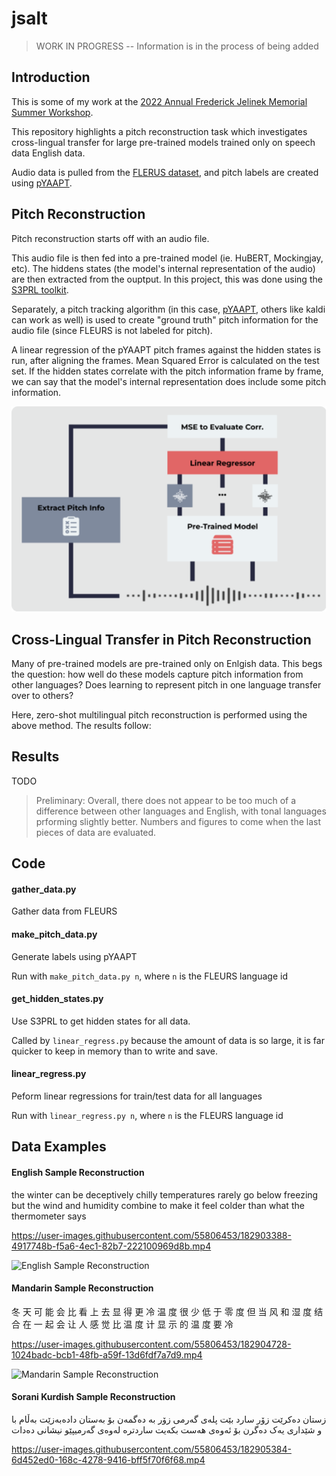 # jsalt

> WORK IN PROGRESS -- Information is in the process of being added

## Introduction

This is some of my work at the [2022 Annual Frederick Jelinek Memorial Summer Workshop](https://www.clsp.jhu.edu/2022-eighth-frederick-jelinek-memorial-summer-workshop/).

This repository highlights a pitch reconstruction task which investigates cross-lingual transfer for large pre-trained models trained only on speech data English data.

Audio data is pulled from the [FLERUS dataset](https://huggingface.co/datasets/google/fleurs), and pitch labels are created using [pYAAPT](http://bjbschmitt.github.io/AMFM_decompy/pYAAPT.html).

## Pitch Reconstruction

Pitch reconstruction starts off with an audio file.

This audio file is then fed into a pre-trained model (ie. HuBERT, Mockingjay, etc). The hiddens states (the model's internal representation of the audio) are then extracted from the ouptput. In this project, this was done using the [S3PRL toolkit](https://github.com/s3prl/s3prl).

Separately, a pitch tracking algorithm (in this case, [pYAAPT](http://bjbschmitt.github.io/AMFM_decompy/pYAAPT.html), others like kaldi can work as well) is used to create "ground truth" pitch information for the audio file (since FLEURS is not labeled for pitch).

A linear regression of the pYAAPT pitch frames against the hidden states is run, after aligning the frames. Mean Squared Error is calculated on the test set. If the hidden states correlate with the pitch information frame by frame, we can say that the model's internal representation does include some pitch information. 

![Pitch Reconstruction Diagram](img/pitch_recon.png "Pitch Reconstruction")

## Cross-Lingual Transfer in Pitch Reconstruction

Many of pre-trained models are pre-trained only on Enlgish data. This begs the question: how well do these models capture pitch information from other languages? Does learning to represent pitch in one language transfer over to others?

Here, zero-shot multilingual pitch reconstruction is performed using the above method. The results follow:

## Results

TODO

> Preliminary: Overall, there does not appear to be too much of a difference between other languages and English, with tonal languages prforming slightly better. Numbers and figures to come when the last pieces of data are evaluated.

## Code

#### gather_data.py

Gather data from FLEURS

#### make_pitch_data.py

Generate labels using pYAAPT 

Run with `make_pitch_data.py n`, where `n` is the FLEURS language id 

#### get_hidden_states.py

Use S3PRL to get hidden states for all data.

Called by `linear_regress.py` because the amount of data is so large, it is far quicker to keep in memory than to write and save.

#### linear_regress.py

Peform linear regressions for train/test data for all languages

Run with `linear_regress.py n`, where `n` is the FLEURS language id 

## Data Examples

#### English Sample Reconstruction

the winter can be deceptively chilly temperatures rarely go below freezing but the wind and humidity combine to make it feel colder than what the thermometer says

https://user-images.githubusercontent.com/55806453/182903388-4917748b-f5a6-4ec1-82b7-222100969d8b.mp4

![English Sample Reconstruction](https://user-images.githubusercontent.com/55806453/182904240-96cf09f4-d60f-48fe-8205-5801793721fb.png)

#### Mandarin Sample Reconstruction

冬 天 可 能 会 比 看 上 去 显 得 更 冷 温 度 很 少 低 于 零 度 但 当 风 和 湿 度 结 合 在 一 起 会 让 人 感 觉 比 温 度 计 显 示 的 温 度 要 冷

https://user-images.githubusercontent.com/55806453/182904728-1024badc-bcb1-48fb-a59f-13d6fdf7a7d9.mp4

![Mandarin Sample Reconstruction](https://user-images.githubusercontent.com/55806453/182904507-c3189d39-a9dc-4222-b18f-17a87fa583a3.png)

#### Sorani Kurdish Sample Reconstruction

زستان دەکرێت زۆر سارد بێت پلەی گەرمی زۆر بە دەگمەن بۆ بەستان دادەبەزێت بەڵام با و شێداری یەک دەگرن بۆ ئەوەی هەست بکەیت ساردترە لەوەی گەرمیپێو نیشانی دەدات

https://user-images.githubusercontent.com/55806453/182905384-6d452ed0-168c-4278-9416-bff5f70f6f68.mp4

